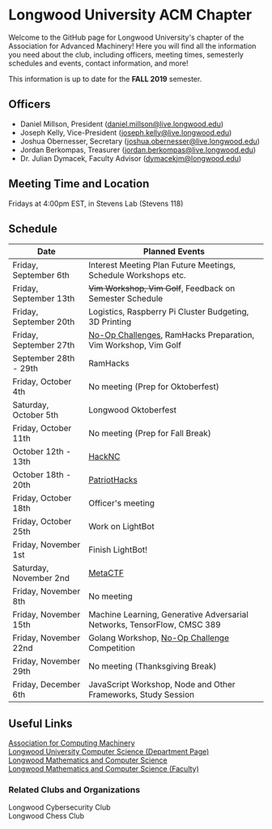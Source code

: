# Longwood University ACM Chapter
Welcome to the GitHub page for Longwood University's chapter of the Association for Advanced Machinery! Here you will find all the information you need about the club, including officers, meeting times, semesterly schedules and events, contact information, and more!

This information is up to date for the **FALL 2019** semester.

## Officers
- Daniel Millson, President (daniel.millson@live.longwood.edu)
- Joseph Kelly, Vice-President (joseph.kelly@live.longwood.edu)
- Joshua Obernesser, Secretary (joshua.obernesser@live.longwood.edu)
- Jordan Berkompas, Treasurer (jordan.berkompas@live.longwood.edu)
- Dr. Julian Dymacek, Faculty Advisor (dymacekjm@longwood.edu)

## Meeting Time and Location
Fridays at 4:00pm EST, in Stevens Lab (Stevens 118)

## Schedule
|          Date          | Planned Events |
| ---------------------- | -------------- |
| Friday, September 6th  | Interest Meeting Plan Future Meetings, Schedule Workshops etc.  |
| Friday, September 13th | ~~Vim Workshop, Vim Golf~~, Feedback on Semester Schedule |
| Friday, September 20th | Logistics, Raspberry Pi Cluster Budgeting, 3D Printing |
| Friday, September 27th | [No-Op Challenges](https://noopschallenge.com/), RamHacks Preparation, Vim Workshop, Vim Golf|
| September 28th - 29th  | RamHacks |
| Friday, October 4th    | No meeting (Prep for Oktoberfest) |
| Saturday, October 5th  | Longwood Oktoberfest |
| Friday, October 11th   | No meeting (Prep for Fall Break) |
| October 12th - 13th    | [HackNC](https://hacknc.com/) |
| October 18th - 20th    | [PatriotHacks]() |
| Friday, October 18th   | Officer's meeting |
| Friday, October 25th   | Work on LightBot |
| Friday, November 1st   | Finish LightBot! |
| Saturday, November 2nd | [MetaCTF](https://metactf.com/) |
| Friday, November 8th  | No meeting |
| Friday, November 15th  | Machine Learning, Generative Adversarial Networks, TensorFlow, CMSC 389 |
| Friday, November 22nd  | Golang Workshop, [No-Op Challenge](https://noopschallenge.com/) Competition |
| Friday, November 29th   | No meeting (Thanksgiving Break) |
| Friday, December 6th   | JavaScript Workshop, Node and Other Frameworks, Study Session |

## Useful Links
[Association for Computing Machinery](https://www.acm.org/) \
[Longwood University Computer Science (Department Page)](http://cs.longwood.edu/) \
[Longwood Mathematics and Computer Science](http://www.longwood.edu/mathematics/) \
[Longwood Mathematics and Computer Science (Faculty)](http://www.longwood.edu/mathematics/about/faculty-staff/)

### Related Clubs and Organizations
Longwood Cybersecurity Club \
Longwood Chess Club
